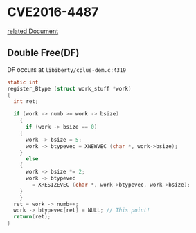 # CVE2016-4487

[related Document](https://gcc.gnu.org/bugzilla/show_bug.cgi?id=70481)

## Double Free(DF)
DF occurs at `libiberty/cplus-dem.c:4319`

```c
static int
register_Btype (struct work_stuff *work)
{
  int ret;

  if (work -> numb >= work -> bsize)
    {
      if (work -> bsize == 0)
	{
	  work -> bsize = 5;
	  work -> btypevec = XNEWVEC (char *, work->bsize);
	}
      else
	{
	  work -> bsize *= 2;
	  work -> btypevec
	    = XRESIZEVEC (char *, work->btypevec, work->bsize);
	}
    }
  ret = work -> numb++;
  work -> btypevec[ret] = NULL; // This point!
  return(ret);
}
```